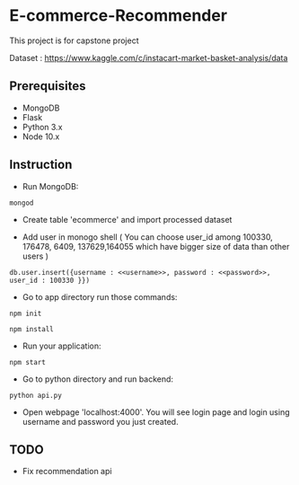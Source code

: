 # E-commerce-Recommender
This project is for capstone project

Dataset : https://www.kaggle.com/c/instacart-market-basket-analysis/data

## Prerequisites
- MongoDB
- Flask
- Python 3.x
- Node 10.x

## Instruction
- Run MongoDB:
```
mongod
```

- Create table 'ecommerce' and import processed dataset

- Add user in monogo shell ( You can choose user_id among 100330, 176478, 6409, 137629,164055 which have bigger size of data than other users )
```
db.user.insert({username : <<username>>, password : <<password>>, user_id : 100330 }})
```
- Go to app directory run those commands:
```
npm init
```
```
npm install
```

- Run your application:
```
npm start
```

- Go to python directory and run backend:
```
python api.py
```

- Open webpage 'localhost:4000'. You will see login page and login using username and password you just created.

## TODO
- Fix recommendation api

